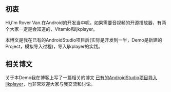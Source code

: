 ## 初衷
Hi,i'm Rover Van.在Android的开发当中呢，如果需要音视频的开源播放器，有两个大家一定是会知道的，Vitamio和Ijkplayer。

本博文是我在已有的AndroidStudio项目后(实际是开发到一半，Demo是新建的Project，模拟导入过程)，导入Ijkplayer的实践。

## 相关博文
关于本Demo我在博客上写了一篇相关的博文 [已有的AndroidStudio项目导入Ijkplayer](http://rovervan.com/post/android/asicijk)，也非常欢迎大家与我交流和讨论。
